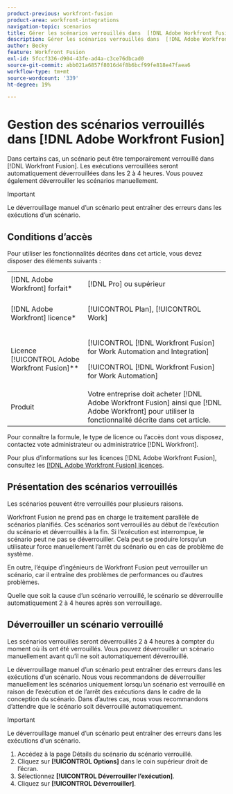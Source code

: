 ```yaml
---
product-previous: workfront-fusion
product-area: workfront-integrations
navigation-topic: scenarios
title: Gérer les scénarios verrouillés dans  [!DNL Adobe Workfront Fusion]
description: Gérer les scénarios verrouillés dans  [!DNL Adobe Workfront Fusion]
author: Becky
feature: Workfront Fusion
exl-id: 5fccf336-d904-43fe-ad4a-c3ce76dbcad0
source-git-commit: abb021a6857f8016d4f8b6bcf99fe818e47faea6
workflow-type: tm+mt
source-wordcount: '339'
ht-degree: 19%

---
```


# Gestion des scénarios verrouillés dans [!DNL Adobe Workfront Fusion]

Dans certains cas, un scénario peut être temporairement verrouillé dans [!DNL Workfront Fusion]. Les exécutions verrouillées seront automatiquement déverrouillées dans les 2 à 4 heures. Vous pouvez également déverrouiller les scénarios manuellement.

>[!IMPORTANT]
>
>Le déverrouillage manuel d’un scénario peut entraîner des erreurs dans les exécutions d’un scénario.

## Conditions d’accès

Pour utiliser les fonctionnalités décrites dans cet article, vous devez disposer des éléments suivants :

<table style="table-layout:auto">  
 <col> 
 <col> 
 <tbody> 
  <tr> 
    <td role="rowheader">[!DNL Adobe Workfront] forfait*</td> 
   <td> <p>[!DNL Pro] ou supérieur</p> </td> 
  </tr> 
  <tr data-mc-conditions=""> 
   <td role="rowheader">[!DNL Adobe Workfront] licence*</td> 
   <td> <p>[!UICONTROL Plan], [!UICONTROL Work]</p> </td> 
  </tr> 
  <tr> 
   <td role="rowheader">Licence [!UICONTROL Adobe Workfront Fusion]**</td> 
  <td> <p>[!UICONTROL [!DNL Workfront Fusion] for Work Automation and Integration] </p><p>[!UICONTROL [!DNL Workfront Fusion] for Work Automation] </p>  </td>    </tr> 
  </tr> 
  <tr> 
   <td role="rowheader">Produit</td> 
   <td>Votre entreprise doit acheter [!DNL Adobe Workfront Fusion] ainsi que [!DNL Adobe Workfront] pour utiliser la fonctionnalité décrite dans cet article.</td> 
  </tr> 
 </tbody> 
</table>

Pour connaître la formule, le type de licence ou l’accès dont vous disposez, contactez vote administrateur ou administratrice [!DNL Workfront].

Pour plus d’informations sur les licences [!DNL Adobe Workfront Fusion], consultez les [[!DNL Adobe Workfront Fusion] licences](../../workfront-fusion/get-started/license-automation-vs-integration.md).

## Présentation des scénarios verrouillés

Les scénarios peuvent être verrouillés pour plusieurs raisons.

Workfront Fusion ne prend pas en charge le traitement parallèle de scénarios planifiés. Ces scénarios sont verrouillés au début de l’exécution du scénario et déverrouillés à la fin. Si l’exécution est interrompue, le scénario peut ne pas se déverrouiller. Cela peut se produire lorsqu’un utilisateur force manuellement l’arrêt du scénario ou en cas de problème de système.

En outre, l’équipe d’ingénieurs de Workfront Fusion peut verrouiller un scénario, car il entraîne des problèmes de performances ou d’autres problèmes.

Quelle que soit la cause d’un scénario verrouillé, le scénario se déverrouille automatiquement 2 à 4 heures après son verrouillage.

## Déverrouiller un scénario verrouillé

Les scénarios verrouillés seront déverrouillés 2 à 4 heures à compter du moment où ils ont été verrouillés. Vous pouvez déverrouiller un scénario manuellement avant qu’il ne soit automatiquement déverrouillé.

Le déverrouillage manuel d’un scénario peut entraîner des erreurs dans les exécutions d’un scénario. Nous vous recommandons de déverrouiller manuellement les scénarios uniquement lorsqu’un scénario est verrouillé en raison de l’exécution et de l’arrêt des exécutions dans le cadre de la conception du scénario. Dans d’autres cas, nous vous recommandons d’attendre que le scénario soit déverrouillé automatiquement.

>[!IMPORTANT]
>
>Le déverrouillage manuel d’un scénario peut entraîner des erreurs dans les exécutions d’un scénario.

1. Accédez à la page Détails du scénario du scénario verrouillé.
1. Cliquez sur **[!UICONTROL Options]** dans le coin supérieur droit de l’écran.
1. Sélectionnez **[!UICONTROL Déverrouiller l’exécution]**.
1. Cliquez sur **[!UICONTROL Déverrouiller]**.
